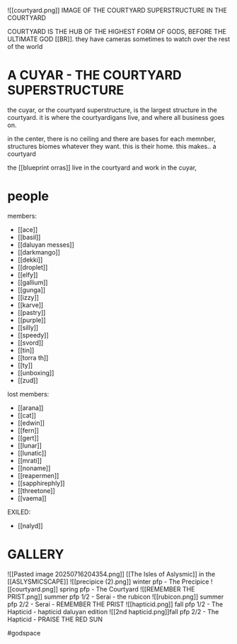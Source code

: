 ![[courtyard.png]]
IMAGE OF THE COURTYARD SUPERSTRUCTURE IN THE COURTYARD

COURTYARD IS THE HUB OF THE HIGHEST FORM OF GODS, BEFORE THE ULTIMATE GOD [[BR]].
they have cameras sometimes to watch over the rest of the world

# A CUYAR - THE COURTYARD SUPERSTRUCTURE
the cuyar, or the courtyard superstructure, is the largest structure in the courtyard. it is where the courtyardigans live, and where all business goes on.

in the center, there is no ceiling and there are bases for each memnber, structures biomes whatever they want. this is their home. this makes.. a courtyard

the [[blueprint orras]] live in the courtyard and work in the cuyar, 
# people
members:
- [[ace]]
- [[basil]]
- [[daluyan messes]]
- [[darkmango]]
- [[dekki]]
- [[droplet]]
- [[elfy]]
- [[gallium]]
- [[gunga]]
- [[izzy]]
- [[karve]]
- [[pastry]]
- [[purple]]
- [[silly]]
- [[speedy]]
- [[svord]]
- [[tin]]
- [[torra th]]
- [[ty]]
- [[unboxing]]
- [[zud]]

lost members:
- [[arana]]
- [[cat]]
- [[edwin]]
- [[fern]]
- [[gert]]
- [[lunar]]
- [[lunatic]]
- [[mrati]]
- [[noname]]
- [[reapermen]]
- [[sapphirephly]]
- [[threetone]]
- [[vaema]]

EXILED:
- [[nalyd]]

# GALLERY
![[Pasted image 20250716204354.png]]
[[The Isles of Aslysmic]] in the [[ASLYSMICSCAPE]]
![[precipice (2).png]]
winter pfp - The Precipice
![[courtyard.png]]
spring pfp - The Courtyard
![[REMEMBER THE PRIST.png]]
summer pfp 1/2 - Serai - the rubicon
![[rubicon.png]]
summer pfp 2/2 - Serai - REMEMBER THE PRIST
![[hapticid.png]]
fall pfp 1/2 - The Hapticid - hapticid daluyan edition
![[2nd hapticid.png]]fall pfp 2/2 - The Hapticid - PRAISE THE RED SUN

#godspace
